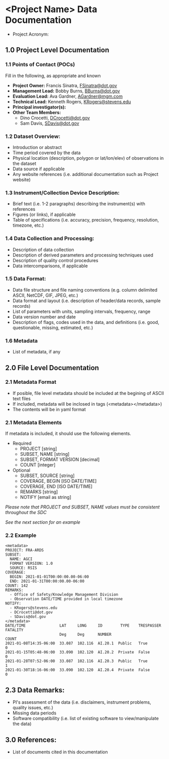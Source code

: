 # \<Project Name> Data Documentation
* Project Acronym: 

## 1.0 Project Level Documentation

### 1.1 Points of Contact (POCs)
Fill in the following, as appropriate and known
* **Project Owner:** Francis Sinatra, FSinatra@dot.gov
* **Management Lead:** Bobby Burns, BBurns@dot.gov
* **Evaluation Lead:** Ava Gardner, AGardner@mgm.com
* **Technical Lead:** Kenneth Rogers, KRogers@stevens.edu
* **Principal investigator(s):** 
* **Other Team Members:**
  * Dino Crocetti, DCrocetti@dot.gov
  * Sam Davis, SDavis@dot.gov

### 1.2 Dataset Overview:
* Introduction or abstract
* Time period covered by the data
* Physical location (description, polygon or lat/lon/elev) of observations in the dataset
* Data source if applicable
* Any website references (i.e. additional documentation such as Project website)

### 1.3 Instrument/Collection Device Description:

* Brief text (i.e. 1-2 paragraphs) describing the instrument(s) with references
* Figures (or links), if applicable
* Table of specifications (i.e. accuracy, precision, frequency, resolution, timezone, etc.)

### 1.4 Data Collection and Processing:

* Description of data collection
* Description of derived parameters and processing techniques used
* Description of quality control procedures
* Data intercomparisons, if applicable

### 1.5 Data Format:

* Data file structure and file naming conventions (e.g. column delimited ASCII, NetCDF, GIF, JPEG, etc.)
* Data format and layout (i.e. description of header/data records, sample records)
* List of parameters with units, sampling intervals, frequency, range
* Data version number and date
* Description of flags, codes used in the data, and definitions (i.e. good, questionable, missing, estimated, etc.)

### 1.6 Metadata

* List of metadata, if any


## 2.0 File Level Documentation

### 2.1 Metadata Format

* If posible, file level metadata should be included at the begining of ASCII text files
* If included, metadata will be inclosed in tags (\<metadata>\</metadata>)
* The contents will be in yaml format

### 2.1 Metadata Elements

If metadata is included, it should use the following elements.
* Required
  * PROJECT [string]
  * SUBSET, NAME [string]
  * SUBSET, FORMAT VERSION [decimal]
  * COUNT [integer]
* Optional
  * SUBSET, SOURCE [string]
  * COVERAGE, BEGIN [ISO DATE/TIME]
  * COVERAGE, END [ISO DATE/TIME]
  * REMARKS [string]
  * NOTIFY [email as string]

_*Please note that PROJECT and SUBSET, NAME values must be consistent throughout the SDC*_

_*See the next section for an example*_

### 2.2 Example
```
<metadata>
PROJECT: FRA-ARDS
SUBSET:
  NAME: AGCI
  FORMAT VERSION: 1.0
  SOURCE: RSIS
COVERAGE:
  BEGIN: 2021-01-01T00:00:00.00-06:00
  END: 2021-01-31T00:00:00.00-06:00
COUNT: 142
REMARKS:
  - Office of Safety/Knowledge Management Division
  - Observation DATE/TIME provided in local timezone
NOTIFY:
  - KRogers@stevens.edu
  - DCrocetti@dot.gov
  - SDavis@dot.gov
</metadata>
DATE/TIME               LAT     LONG     ID        TYPE    TRESPASSER  FATALITY
                        Deg     Deg      NUMBER                        COUNT
2021-01-08T14:35-06:00  33.087  102.116  AI.20.1  Public   True        0
2021-01-15T05:48-06:00  33.090  102.120  AI.20.2  Private  False       0
2021-01-28T07:52-06:00  33.087  102.116  AI.20.3  Public   True        1
2021-01-30T18:16-06:00  33.090  102.120  AI.20.4  Private  False       0
```

## 2.3 Data Remarks:

* PI's assessment of the data (i.e. disclaimers, instrument problems, quality issues, etc.)
* Missing data periods
* Software compatibility (i.e. list of existing software to view/manipulate the data)

## 3.0 References:

* List of documents cited in this documentation
